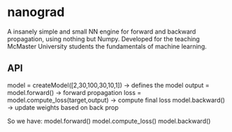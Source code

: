 # nanograd
A insanely simple and small NN engine for forward and backward propagation, using nothing but Numpy. Developed for the teaching McMaster University students the fundamentals of machine learning.

## API 
model = createModel([2,30,100,30,10,1]) -> defines the model
output = model.forward() -> forward propagation 
loss = model.compute_loss(target,output) -> compute final loss 
model.backward() -> update weights based on back prop

So we have: 
model.forward()
model.compute_loss()
model.backward() 
